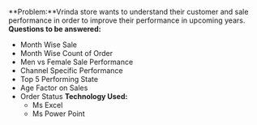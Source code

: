 **Problem:**Vrinda store wants to understand their customer and sale performance in order to improve their performance in upcoming years.
**Questions to be answered:**
- Month Wise Sale
- Month Wise Count of Order
- Men vs Female Sale Performance
- Channel Specific Performance
- Top 5 Performing State
- Age Factor on Sales
- Order Status
**Technology Used:**
  - Ms Excel
  - Ms Power Point

